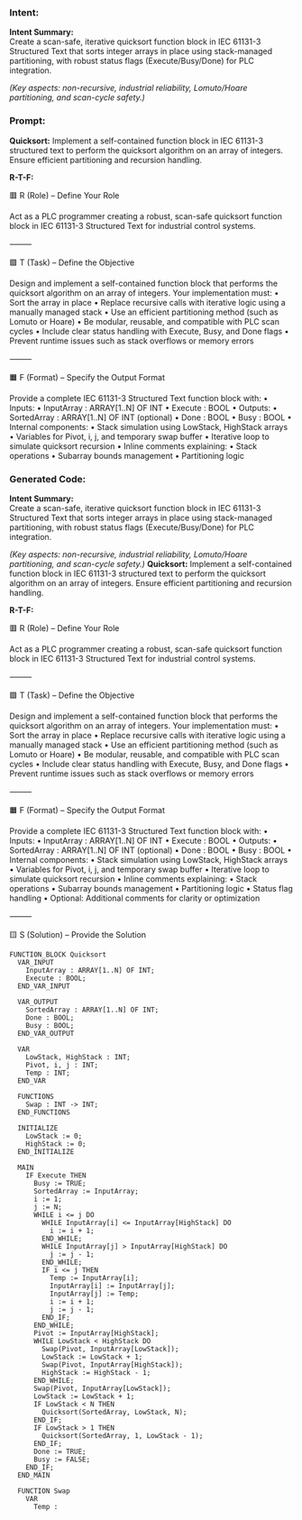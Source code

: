 ### Intent:
**Intent Summary:**  
Create a scan-safe, iterative quicksort function block in IEC 61131-3 Structured Text that sorts integer arrays in place using stack-managed partitioning, with robust status flags (Execute/Busy/Done) for PLC integration.  

*(Key aspects: non-recursive, industrial reliability, Lomuto/Hoare partitioning, and scan-cycle safety.)*

### Prompt:
**Quicksort:**
Implement a self-contained function block in IEC 61131-3 structured text to perform the quicksort algorithm on an array of integers. Ensure efficient partitioning and recursion handling.

**R-T-F:**

🟥 R (Role) – Define Your Role

Act as a PLC programmer creating a robust, scan-safe quicksort function block in IEC 61131-3 Structured Text for industrial control systems.

⸻

🟩 T (Task) – Define the Objective

Design and implement a self-contained function block that performs the quicksort algorithm on an array of integers. Your implementation must:
	•	Sort the array in place
	•	Replace recursive calls with iterative logic using a manually managed stack
	•	Use an efficient partitioning method (such as Lomuto or Hoare)
	•	Be modular, reusable, and compatible with PLC scan cycles
	•	Include clear status handling with Execute, Busy, and Done flags
	•	Prevent runtime issues such as stack overflows or memory errors

⸻

🟧 F (Format) – Specify the Output Format

Provide a complete IEC 61131-3 Structured Text function block with:
	•	Inputs:
	•	InputArray : ARRAY[1..N] OF INT
	•	Execute : BOOL
	•	Outputs:
	•	SortedArray : ARRAY[1..N] OF INT (optional)
	•	Done : BOOL
	•	Busy : BOOL
	•	Internal components:
	•	Stack simulation using LowStack, HighStack arrays
	•	Variables for Pivot, i, j, and temporary swap buffer
	•	Iterative loop to simulate quicksort recursion
	•	Inline comments explaining:
	•	Stack operations
	•	Subarray bounds management
	•	Partitioning logic

### Generated Code:
**Intent Summary:**  
Create a scan-safe, iterative quicksort function block in IEC 61131-3 Structured Text that sorts integer arrays in place using stack-managed partitioning, with robust status flags (Execute/Busy/Done) for PLC integration.  

*(Key aspects: non-recursive, industrial reliability, Lomuto/Hoare partitioning, and scan-cycle safety.)*
**Quicksort:**
Implement a self-contained function block in IEC 61131-3 structured text to perform the quicksort algorithm on an array of integers. Ensure efficient partitioning and recursion handling.

**R-T-F:**

🟥 R (Role) – Define Your Role

Act as a PLC programmer creating a robust, scan-safe quicksort function block in IEC 61131-3 Structured Text for industrial control systems.

⸻

🟩 T (Task) – Define the Objective

Design and implement a self-contained function block that performs the quicksort algorithm on an array of integers. Your implementation must:
	•	Sort the array in place
	•	Replace recursive calls with iterative logic using a manually managed stack
	•	Use an efficient partitioning method (such as Lomuto or Hoare)
	•	Be modular, reusable, and compatible with PLC scan cycles
	•	Include clear status handling with Execute, Busy, and Done flags
	•	Prevent runtime issues such as stack overflows or memory errors

⸻

🟧 F (Format) – Specify the Output Format

Provide a complete IEC 61131-3 Structured Text function block with:
	•	Inputs:
	•	InputArray : ARRAY[1..N] OF INT
	•	Execute : BOOL
	•	Outputs:
	•	SortedArray : ARRAY[1..N] OF INT (optional)
	•	Done : BOOL
	•	Busy : BOOL
	•	Internal components:
	•	Stack simulation using LowStack, HighStack arrays
	•	Variables for Pivot, i, j, and temporary swap buffer
	•	Iterative loop to simulate quicksort recursion
	•	Inline comments explaining:
	•	Stack operations
	•	Subarray bounds management
	•	Partitioning logic
	•	Status flag handling
	•	Optional: Additional comments for clarity or optimization

⸻

🟨 S (Solution) – Provide the Solution

```IEC 61131-3 Structured Text
FUNCTION_BLOCK Quicksort
  VAR_INPUT
    InputArray : ARRAY[1..N] OF INT;
    Execute : BOOL;
  END_VAR_INPUT

  VAR_OUTPUT
    SortedArray : ARRAY[1..N] OF INT;
    Done : BOOL;
    Busy : BOOL;
  END_VAR_OUTPUT

  VAR
    LowStack, HighStack : INT;
    Pivot, i, j : INT;
    Temp : INT;
  END_VAR

  FUNCTIONS
    Swap : INT -> INT;
  END_FUNCTIONS

  INITIALIZE
    LowStack := 0;
    HighStack := 0;
  END_INITIALIZE

  MAIN
    IF Execute THEN
      Busy := TRUE;
      SortedArray := InputArray;
      i := 1;
      j := N;
      WHILE i <= j DO
        WHILE InputArray[i] <= InputArray[HighStack] DO
          i := i + 1;
        END_WHILE;
        WHILE InputArray[j] > InputArray[HighStack] DO
          j := j - 1;
        END_WHILE;
        IF i <= j THEN
          Temp := InputArray[i];
          InputArray[i] := InputArray[j];
          InputArray[j] := Temp;
          i := i + 1;
          j := j - 1;
        END_IF;
      END_WHILE;
      Pivot := InputArray[HighStack];
      WHILE LowStack < HighStack DO
        Swap(Pivot, InputArray[LowStack]);
        LowStack := LowStack + 1;
        Swap(Pivot, InputArray[HighStack]);
        HighStack := HighStack - 1;
      END_WHILE;
      Swap(Pivot, InputArray[LowStack]);
      LowStack := LowStack + 1;
      IF LowStack < N THEN
        Quicksort(SortedArray, LowStack, N);
      END_IF;
      IF LowStack > 1 THEN
        Quicksort(SortedArray, 1, LowStack - 1);
      END_IF;
      Done := TRUE;
      Busy := FALSE;
    END_IF;
  END_MAIN

  FUNCTION Swap
    VAR
      Temp :

